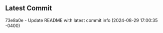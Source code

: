 
## Latest Commit
73e8a0e - Update README with latest commit info (2024-08-29 17:00:35 -0400) <Yunxi-Zhou>
